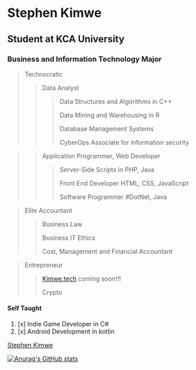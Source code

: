 <!---
stephen-kimwe/stephen-kimwe is a ✨ special ✨ repository because its `README.md` (this file) appears on your GitHub profile.
You can click the Preview link to take a look at your changes.
--->

# Stephen Kimwe               
## Student at KCA University
### Business and Information Technology Major

> Technocratic 
> > Data Analyst
> > > Data Structures and Algorithms in C++
> > > 
> > > Data Mining and Warehousing in R
> > > 
> > > Database Management Systems
> > > 
> > > CyberOps Associate for information security

> > Application Programmer, Web Developer
> > > Server-Side Scripts in PHP, Java
> > > 
> > > Front End Developer HTML, CSS, JavaScript 
> > > 
> > > Software Programmer #DotNet, Java



> Elite Accountant
> > Business Law
> > 
> > Business IT Ethics
> > 
> > Cost, Management and Financial Accountant
> > 
> > 


> Entrepreneur
> > [Kimwe.tech](https://kimwe.tech) coming soon!!! 
> > 
> > Crypto 

#### Self Taught
1. [x] Indie Game Developer in C#
2. [x] Android Development in kotlin 


<div 
     data-iframe-width="150" 
     data-iframe-height="270" 
     data-share-badge-id="8fbb5966-7f1e-40b1-82b5-b976fb1c318d" 
     data-share-badge-host="https://www.credly.com">
</div>
<div 
     class="badge-base LI-profile-badge" 
       data-locale="en_US" 
       data-size="medium" 
       data-theme="light" 
       data-type="VERTICAL" 
       data-vanity="stephen-kimwe" 
       data-version="v1">
  <a class="badge-base__link LI-simple-link" href="https://ke.linkedin.com/in/stephen-kimwe?trk=profile-badge">Stephen Kimwe</a>
  <script src="https://platform.linkedin.com/badges/js/profile.js" async defer type="text/javascript"></script>
</div>

[![Anurag's GitHub stats](https://github-readme-stats.vercel.app/api?username=stephen-kimwe)](https://github.com/anuraghazra/github-readme-stats)


              
